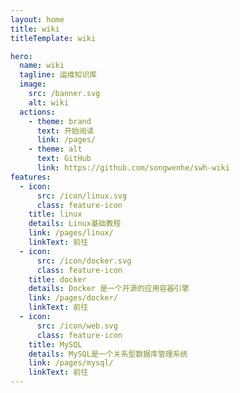 ```yaml
---
layout: home
title: wiki
titleTemplate: wiki

hero:
  name: wiki
  tagline: 运维知识库
  image:
    src: /banner.svg
    alt: wiki
  actions:
    - theme: brand
      text: 开始阅读
      link: /pages/
    - theme: alt
      text: GitHub
      link: https://github.com/songwenhe/swh-wiki
features:
  - icon:
      src: /icon/linux.svg
      class: feature-icon
    title: linux
    details: Linux基础教程
    link: /pages/linux/
    linkText: 前往
  - icon:
      src: /icon/docker.svg
      class: feature-icon
    title: docker
    details: Docker 是一个开源的应用容器引擎
    link: /pages/docker/
    linkText: 前往
  - icon:
      src: /icon/web.svg
      class: feature-icon
    title: MySQL
    details: MySQL是一个关系型数据库管理系统
    link: /pages/mysql/
    linkText: 前往
---
```


